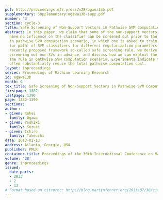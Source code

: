 ```yaml
---
pdf: http://proceedings.mlr.press/v28/ogawa13b.pdf
supplementary: Supplementary:ogawa13b-supp.pdf
number: '3'
section: cycle-3
title: Safe Screening of Non-Support Vectors in Pathwise SVM Computation
abstract: In this paper, we claim that some of the non-support vectors (non-SVs) that
  have no influence on the classifier can be screened out prior to the training phase
  in pathwise SVM computation scenario, in which one is asked to train a sequence
  (or path) of SVM classifiers for different regularization parameters. Based on a
  recently proposed framework so-called safe screening rule, we derive a rule for
  screening out non-SVs in advance, and discuss how we can exploit the advantage of
  the rule in pathwise SVM computation scenario. Experiments indicate that our approach
  often substantially reduce the total pathwise computation cost.
layout: inproceedings
series: Proceedings of Machine Learning Research
id: ogawa13b
month: 0
tex_title: Safe Screening of Non-Support Vectors in Pathwise SVM Computation
firstpage: 1382
lastpage: 1390
page: 1382-1390
sections: 
author:
- given: Kohei
  family: Ogawa
- given: Yoshiki
  family: Suzuki
- given: Ichiro
  family: Takeuchi
date: 2013-02-13
address: Atlanta, Georgia, USA
publisher: PMLR
container-title: Proceedings of the 30th International Conference on Machine Learning
volume: '28'
genre: inproceedings
issued:
  date-parts:
  - 2013
  - 2
  - 13
# Format based on citeproc: http://blog.martinfenner.org/2013/07/30/citeproc-yaml-for-bibliographies/
---
```

